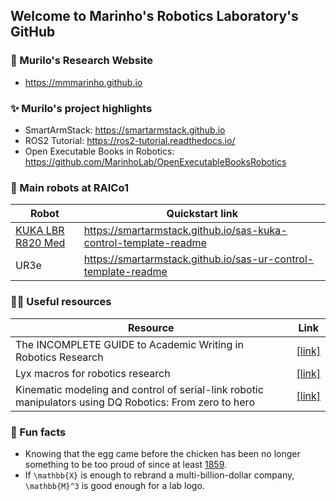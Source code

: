 ## Welcome to Marinho's Robotics Laboratory's GitHub

<picture>
  <source media="(prefers-color-scheme: dark)" srcset="https://raw.githubusercontent.com/MarinhoLab/.github/refs/heads/main/profile/TAB_allwhite.png">
  <source media="(prefers-color-scheme: light)" srcset="./TAB_allwhite.png">
</picture>

### 🧙 Murilo's Research Website
- https://mmmarinho.github.io

### ✨ Murilo's project highlights
- SmartArmStack: https://smartarmstack.github.io
- ROS2 Tutorial: https://ros2-tutorial.readthedocs.io/
- Open Executable Books in Robotics: https://github.com/MarinhoLab/OpenExecutableBooksRobotics

### 🤖 Main robots at RAICo1

|   Robot            |   Quickstart link                                                                                |
|---------------|-----------------------------------------------------------------------------------|
| [KUKA LBR R820 Med](https://hotrobotics.co.uk/equipment/kuka-lbr-med-14-r820/) | https://smartarmstack.github.io/sas-kuka-control-template-readme |
| UR3e | https://smartarmstack.github.io/sas-ur-control-template-readme |

### 👩‍💻 Useful resources

| Resource                                                                                                | Link                                                                                                   |
|---------------------------------------------------------------------------------------------------------|--------------------------------------------------------------------------------------------------------|
| The INCOMPLETE GUIDE to Academic Writing in Robotics Research                                           | [[link]](https://incompleteguides.github.io/pdfs/incomplete_guide_latest.pdf)                          |
| Lyx macros for robotics research                                                                        | [[link]](https://github.com/IncompleteGuides/lyx-macros)                                               |
| Kinematic modeling and control of serial-link robotic manipulators using DQ Robotics: From zero to hero | [[link]](https://github.com/dqrobotics/learning-dqrobotics-in-matlab/tree/master/robotic_manipulators) |

### 🍿 Fun facts
- Knowing that the egg came before the chicken has been no longer something to be too proud of since at least [1859](https://en.wikipedia.org/wiki/On_the_Origin_of_Species).
- If `\mathbb{X}` is enough to rebrand a multi-billion-dollar company, `\mathbb{M}^3` is good enough for a lab logo.
